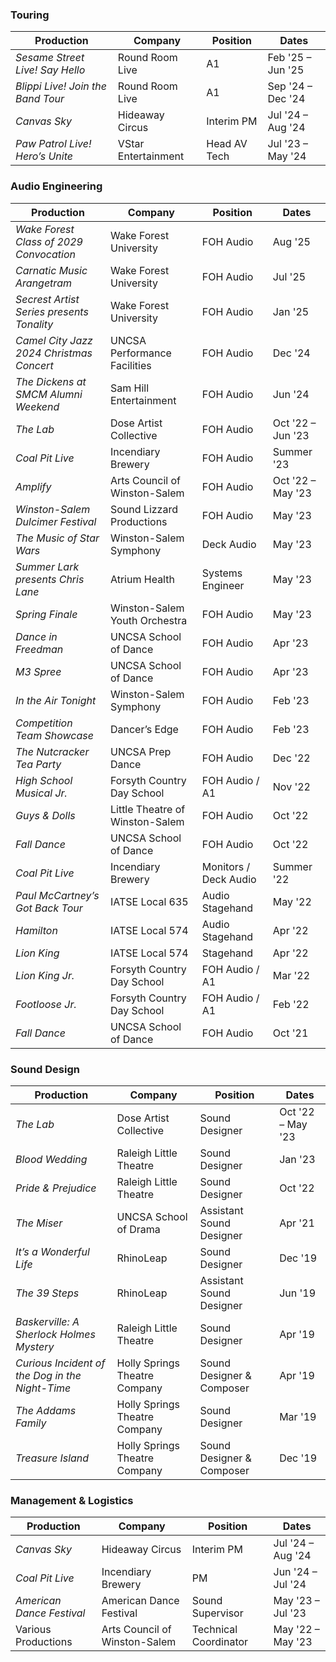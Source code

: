 ### Touring
| **Production**                  | **Company**           | **Position**     | **Dates**        |
| -------------------------------- | --------------------- | ---------------- | ---------------- |
| *Sesame Street Live! Say Hello*  | Round Room Live       | A1               | Feb '25 – Jun '25 |
| *Blippi Live! Join the Band Tour*| Round Room Live       | A1               | Sep '24 – Dec '24 |
| *Canvas Sky*                     | Hideaway Circus       | Interim PM       | Jul '24 – Aug '24 |
| *Paw Patrol Live! Hero’s Unite*  | VStar Entertainment   | Head AV Tech     | Jul '23 – May '24 |

### Audio Engineering
| **Production**                               | **Company**                  | **Position**           | **Dates**        |
| -------------------------------------------- | ---------------------------- | ---------------------- | ---------------- |
| *Wake Forest Class of 2029 Convocation*      | Wake Forest University       | FOH Audio              | Aug '25          |
| *Carnatic Music Arangetram*                    | Wake Forest University        | FOH Audio               | Jul '25
| *Secrest Artist Series presents Tonality*    | Wake Forest University       | FOH Audio              | Jan '25          |
| *Camel City Jazz 2024 Christmas Concert*     | UNCSA Performance Facilities | FOH Audio              | Dec '24          |
| *The Dickens at SMCM Alumni Weekend*         | Sam Hill Entertainment       | FOH Audio              | Jun '24          |
| *The Lab*                                    | Dose Artist Collective       | FOH Audio              | Oct '22 – Jun '23 |
| *Coal Pit Live*                              | Incendiary Brewery           | FOH Audio              | Summer '23       |
| *Amplify*                                    | Arts Council of Winston-Salem| FOH Audio              | Oct '22 – May '23 |
| *Winston-Salem Dulcimer Festival*            | Sound Lizzard Productions    | FOH Audio              | May '23          |
| *The Music of Star Wars*                     | Winston-Salem Symphony       | Deck Audio             | May '23          |
| *Summer Lark presents Chris Lane*            | Atrium Health                | Systems Engineer       | May '23          |
| *Spring Finale*                              | Winston-Salem Youth Orchestra| FOH Audio              | May '23          |
| *Dance in Freedman*                          | UNCSA School of Dance        | FOH Audio              | Apr '23          |
| *M3 Spree*                                   | UNCSA School of Dance        | FOH Audio              | Apr '23          |
| *In the Air Tonight*                         | Winston-Salem Symphony       | FOH Audio              | Feb '23          |
| *Competition Team Showcase*                  | Dancer’s Edge                | FOH Audio              | Feb '23          |
| *The Nutcracker Tea Party*                   | UNCSA Prep Dance             | FOH Audio              | Dec '22          |
| *High School Musical Jr.*                    | Forsyth Country Day School   | FOH Audio / A1         | Nov '22          |
| *Guys & Dolls*                               | Little Theatre of Winston-Salem | FOH Audio           | Oct '22          |
| *Fall Dance*                                 | UNCSA School of Dance        | FOH Audio              | Oct '22          |
| *Coal Pit Live*                              | Incendiary Brewery           | Monitors / Deck Audio  | Summer '22       |
| *Paul McCartney’s Got Back Tour*             | IATSE Local 635              | Audio Stagehand        | May '22          |
| *Hamilton*                                   | IATSE Local 574              | Audio Stagehand        | Apr '22          |
| *Lion King*                                  | IATSE Local 574              | Stagehand              | Apr '22          |
| *Lion King Jr.*                              | Forsyth Country Day School   | FOH Audio / A1         | Mar '22          |
| *Footloose Jr.*                              | Forsyth Country Day School   | FOH Audio / A1         | Feb '22          |
| *Fall Dance*                                 | UNCSA School of Dance        | FOH Audio              | Oct '21          |

### Sound Design
| **Production**                                  | **Company**                   | **Position**              | **Dates**         |
| ----------------------------------------------- | ----------------------------- | ------------------------- | ----------------- |
| *The Lab*                                       | Dose Artist Collective        | Sound Designer            | Oct '22 – May '23 |
| *Blood Wedding*                                 | Raleigh Little Theatre        | Sound Designer            | Jan '23           |
| *Pride & Prejudice*                             | Raleigh Little Theatre        | Sound Designer            | Oct '22           |
| *The Miser*                                     | UNCSA School of Drama         | Assistant Sound Designer  | Apr '21           |
| *It’s a Wonderful Life*                         | RhinoLeap                     | Sound Designer            | Dec '19           |
| *The 39 Steps*                                  | RhinoLeap                     | Assistant Sound Designer  | Jun '19           |
| *Baskerville: A Sherlock Holmes Mystery*        | Raleigh Little Theatre        | Sound Designer            | Apr '19           |
| *Curious Incident of the Dog in the Night-Time* | Holly Springs Theatre Company | Sound Designer & Composer | Apr '19           |
| *The Addams Family*                             | Holly Springs Theatre Company | Sound Designer            | Mar '19           |
| *Treasure Island*                               | Holly Springs Theatre Company | Sound Designer & Composer | Dec '19           |

### Management & Logistics
| **Production**             | **Company**                    | **Position**           | **Dates**        |
| -------------------------- | ------------------------------ | ---------------------- | ---------------- |
| *Canvas Sky*               | Hideaway Circus                | Interim PM             | Jul '24 – Aug '24 |
| *Coal Pit Live*            | Incendiary Brewery             | PM                     | Jun '24 – Jul '24 |
| *American Dance Festival*  | American Dance Festival        | Sound Supervisor       | May '23 – Jul '23 |
| Various Productions        | Arts Council of Winston-Salem  | Technical Coordinator  | May '22 – May '23 |
